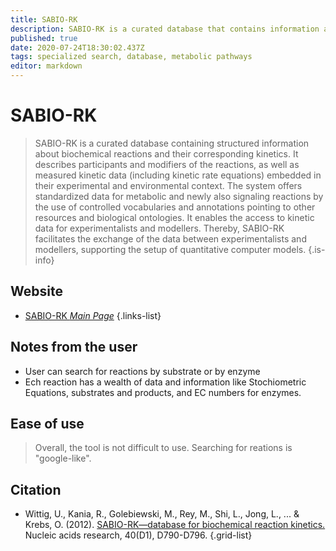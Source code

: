 ```yaml
---
title: SABIO-RK
description: SABIO-RK is a curated database that contains information about biochemical reactions, their kinetic rate equations with parameters and experimental conditions.
published: true
date: 2020-07-24T18:30:02.437Z
tags: specialized search, database, metabolic pathways
editor: markdown
---
```


# SABIO-RK

> SABIO-RK is a curated database containing structured information about biochemical reactions and their corresponding kinetics. It describes participants and modifiers of the reactions, as well as measured kinetic data (including kinetic rate equations) embedded in their experimental and environmental context. 
&NewLine;
The system offers standardized data for metabolic and newly also signaling reactions by the use of controlled vocabularies and annotations pointing to other resources and biological ontologies. It enables the access to kinetic data for experimentalists and modellers. Thereby, SABIO-RK facilitates the exchange of the data between experimentalists and modellers, supporting the setup of quantitative computer models.
{.is-info}

 

## Website

- [SABIO-RK *Main Page*](http://sabiork.h-its.org/)
 {.links-list}

## Notes from the user
- User can search for reactions by substrate or by enzyme
- Ech reaction has a wealth of data and information like Stochiometric Equations, substrates and products, and EC numbers for enzymes.

## Ease of use
> Overall, the tool is not difficult to use. Searching for reations is "google-like".

## Citation 

- Wittig, U., Kania, R., Golebiewski, M., Rey, M., Shi, L., Jong, L., ... & Krebs, O. (2012). [SABIO-RK—database for biochemical reaction kinetics.](https://academic.oup.com/nar/article/40/D1/D790/2902793) Nucleic acids research, 40(D1), D790-D796.
{.grid-list}